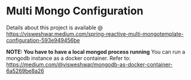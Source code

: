# Multi Mongo Configuration
Details about this project is available @ https://visweshwar.medium.com/spring-reactive-multi-mongotemplate-configuration-593e949456be

**NOTE: You have to have a local mongod process running**
You can run a mongodb instance as a docker container.
Refer to: https://medium.com/@visweshwar/mongodb-as-docker-container-6a5269be8a26